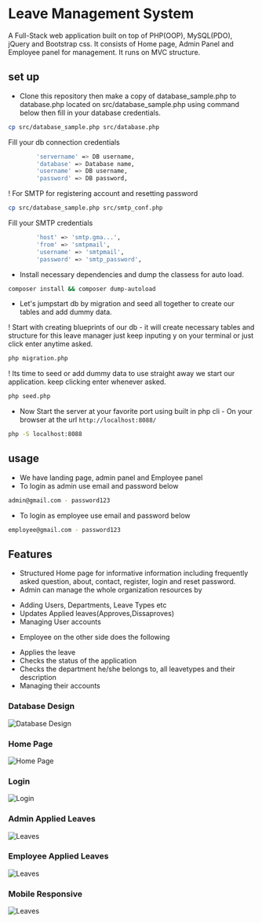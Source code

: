 # Leave Management System 
A Full-Stack web application built on top of PHP(OOP), MySQL(PDO), jQuery and Bootstrap css. It consists of Home page, Admin Panel and Employee panel for management. It runs on MVC structure.

## set up

* Clone this repository then make a copy of database_sample.php to database.php located on src/database_sample.php using command below then fill in your database credentials.


```bash
cp src/database_sample.php src/database.php
```

Fill your db connection credentials 


```bash
        'servername' => DB username,
        'database' => Database name,
        'username' => DB username,
        'password' => DB password,
```


! For SMTP for registering account and resetting password

```bash
cp src/database_sample.php src/smtp_conf.php
```

Fill your SMTP credentials 


```bash
        'host' => 'smtp.gma...',
        'from' => 'smtpmail',
        'username' => 'smtpmail',
        'password' => 'smtp_password',
```

* Install necessary dependencies and dump the classess for auto load.


```bash
composer install && composer dump-autoload
```

* Let's jumpstart db by migration and seed all together to create our tables and add dummy data.

! Start with creating blueprints of our db - it will create necessary tables and structure for this leave manager just keep inputing y on your terminal or just click enter anytime asked.


```bash
php migration.php
```

! Its time to seed or add dummy data to use straight away we start our application. keep clicking enter whenever asked.


```bash
php seed.php
```

* Now Start the server at your favorite port using built in php cli - On your browser at the url `http://localhost:8088/`

```bash
php -S localhost:8088
```

## usage

- We have landing page, admin panel and Employee panel 
- To login as admin use email and password below

```bash
admin@gmail.com - password123
```
- To login as employee use email and password below

```bash
employee@gmail.com - password123
```

## Features

- Structured Home page for informative information including frequently asked question, about, contact, register, login and reset password.
- Admin can manage the whole organization resources by 
 * Adding Users, Departments, Leave Types etc
 * Updates Applied leaves(Approves,Dissaproves)
 * Managing User accounts
- Employee on the other side does the following
 * Applies the leave
 * Checks the status of the application
 * Checks the department he/she belongs to, all leavetypes and their description
 * Managing their accounts 

### Database Design
<img width="auto" alt="Database Design" src="https://github.com/ronald-kimeli/leave-management-php/blob/latest_oop/public/images/database_design.png">

### Home Page
<img width="auto" alt="Home Page" src="https://github.com/ronald-kimeli/leave-management-php/blob/latest_oop/public/images/home.png">

### Login
<img width="auto" alt="Login" src="https://github.com/ronald-kimeli/leave-management-php/blob/latest_oop/public/images/login.png">

### Admin Applied Leaves
<img width="auto" alt="Leaves" src="https://github.com/ronald-kimeli/leave-management-php/blob/latest_oop/public/images/applied_admin.png">

### Employee Applied Leaves
<img width="auto" alt="Leaves" src="https://github.com/ronald-kimeli/leave-management-php/blob/latest_oop/public/images/employee_apply_leave.png">

### Mobile Responsive
<img width="auto" alt="Leaves" src="https://github.com/ronald-kimeli/leave-management-php/blob/latest_oop/public/images/mobile_responsive.png">





